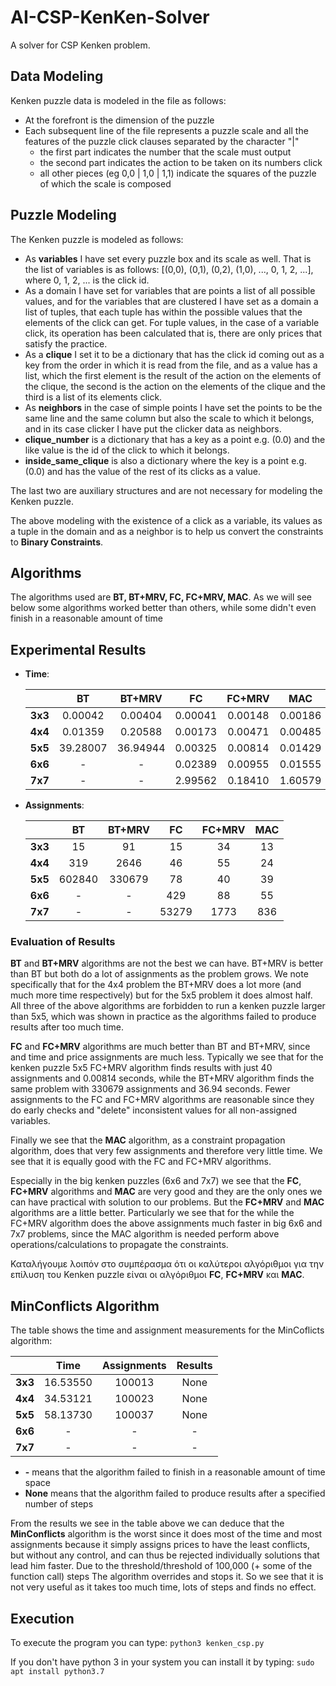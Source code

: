 # AI-CSP-KenKen-Solver
A solver for CSP Kenken problem.

## Data Modeling
Kenken puzzle data is modeled in the file as follows:

  - At the forefront is the dimension of the puzzle
  - Each subsequent line of the file represents a puzzle scale and all the features of the puzzle click clauses separated by the character "|"
    - the first part indicates the number that the scale must output
    - the second part indicates the action to be taken on its numbers click
    - all other pieces (eg 0,0 | 1,0 | 1,1) indicate the squares of the puzzle of which the scale is composed

## Puzzle Modeling
The Kenken puzzle is modeled as follows:

  - As **variables** I have set every puzzle box and its scale as well. That is the list of variables is as follows: [(0,0), (0,1), (0,2), (1,0), ..., 0, 1, 2, ...], where 0, 1, 2, ... is the click id.
  - As a domain I have set for variables that are points a list of all possible values, and for the variables that are clustered I have set as a domain a list of tuples, that each tuple has within the possible values that the elements of the click can get. For tuple values, in the case of a variable click, its operation has been calculated that is, there are only prices that satisfy the practice.
  - As a **clique** I set it to be a dictionary that has the click id coming out as a key from the order in which it is read from the file, and as a value has a list, which the first element is the result of the action on the elements of the clique, the second is the action on the elements of the clique and the third is a list of its elements
click.
  - As **neighbors** in the case of simple points I have set the points to be the same line and the same column but also the scale to which it belongs, and in its case clicker I have put the clicker data as neighbors.
  - **clique_number** is a dictionary that has a key as a point e.g. (0.0) and the like value is the id of the click to which it belongs.
  - **inside_same_clique** is also a dictionary where the key is a point e.g. (0.0) and has the value of the rest of its clicks as a value.
  
  
The last two are auxiliary structures and are not necessary for modeling the Kenken puzzle.

The above modeling with the existence of a click as a variable, its values as a tuple in the domain and as a neighbor is to help us convert the constraints to **Binary Constraints**.


## Algorithms
The algorithms used are **BT, BT+MRV, FC, FC+MRV, MAC**. As we will see below some algorithms worked better than others, while some didn't even finish in a reasonable amount of time
 
## Experimental Results
  
  - **Time**:
  
    |                | BT            | BT+MRV     | FC          | FC+MRV       | MAC          |
    | :-------------:|:-------------:|:----------:|:-----------:|:------------:|:------------:|
    |   **3x3**      | 0.00042       | 0.00404    | 0.00041     | 0.00148      | 0.00186      |
    |   **4x4**      | 0.01359       | 0.20588    | 0.00173     | 0.00471      | 0.00485      |
    |   **5x5**      | 39.28007      | 36.94944   | 0.00325     | 0.00814      | 0.01429      |
    |   **6x6**      | -             | -          | 0.02389     | 0.00955      | 0.01555      |
    |   **7x7**      | -             | -          | 2.99562     | 0.18410      | 1.60579      |
    
  - **Assignments**:
  
    |                | BT            | BT+MRV     | FC          | FC+MRV       | MAC          |
    | :-------------:|:-------------:|:----------:|:-----------:|:------------:|:------------:|
    |   **3x3**      | 15            | 91         | 15          | 34           | 13           |
    |   **4x4**      | 319           | 2646       | 46          | 55           | 24           |
    |   **5x5**      | 602840        | 330679     | 78          | 40           | 39           |
    |   **6x6**      | -             | -          | 429         | 88           | 55           |
    |   **7x7**      | -             | -          | 53279       | 1773         | 836          |
    
    
### Evaluation of Results

**BT** and **BT+MRV** algorithms are not the best we can have. BT+MRV is better than BT but both do a lot of assignments as the problem grows. We note specifically that for the 4x4 problem the BT+MRV does a lot more (and much more time respectively) but for the 5x5 problem it does almost half. All three of the above algorithms are forbidden to run a kenken puzzle larger than 5x5, which was shown in practice as the algorithms failed to produce results after too much time.

**FC** and **FC+MRV** algorithms are much better than BT and BT+MRV, since and time and price assignments are much less. Typically we see that for the kenken puzzle 5x5 FC+MRV algorithm finds results with just 40 assignments and 0.00814 seconds, while the BT+MRV algorithm finds the same problem with 330679 assignments and 36.94 seconds. Fewer assignments to the FC and FC+MRV algorithms are reasonable since they do early checks and "delete" inconsistent values for all non-assigned variables.
    
Finally we see that the **MAC** algorithm, as a constraint propagation algorithm, does that very few assignments and therefore very little time. We see that it is equally good with the FC and FC+MRV algorithms.    

Especially in the big kenken puzzles (6x6 and 7x7) we see that the **FC**, **FC+MRV** algorithms and **MAC** are very good and they are the only ones we can have practical with solution to our problems. But the **FC+MRV** and **MAC** algorithms are a little better. Particularly we see that for the while the FC+MRV algorithm does the above assignments much faster in big 6x6 and 7x7 problems, since the MAC algorithm is needed perform above operations/calculations to propagate the constraints.

Καταλήγουμε λοιπόν στο συμπέρασμα ότι οι καλύτεροι αλγόριθμοι για την επίλυση του Kenken puzzle είναι οι αλγόριθμοι **FC**, **FC+MRV** και **MAC**.
    
    
    
## MinConflicts Algorithm
The table shows the time and assignment measurements for the MinCoflicts algorithm:

|                | Time          | Assignments| Results     | 
| :-------------:|:-------------:|:----------:|:-----------:|
|   **3x3**      | 16.53550      | 100013     | None        |
|   **4x4**      | 34.53121      | 100023     | None        |
|   **5x5**      | 58.13730      | 100037     | None        |
|   **6x6**      | -             | -          | -           |
|   **7x7**      | -             | -          | -           |
    
    
  - **-** means that the algorithm failed to finish in a reasonable amount of time space
  - **None** means that the algorithm failed to produce results after a specified number of steps
    
From the results we see in the table above we can deduce that the **MinConflicts** algorithm is the worst since it does most of the time and most assignments because it simply assigns prices to have the least conflicts, but without any control, and can thus be rejected individually solutions that lead him faster. Due to the threshold/threshold of 100,000 (+ some of the function call) steps The algorithm overrides and stops it. So we see that it is not very useful as it takes too much time, lots of steps and finds no effect. 
 
 
## Execution 
To execute the program you can type:
`python3 kenken_csp.py`

If you don't have python 3 in your system you can install it by typing:
`sudo apt install python3.7`
